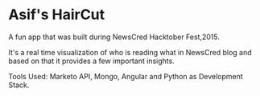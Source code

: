 Asif's HairCut
==============

A fun app that was built during NewsCred Hacktober Fest,2015.

It's a real time visualization of who is reading what in NewsCred blog and based on that it provides a few important insights.

Tools Used:
Marketo API, Mongo, Angular and Python as Development Stack.